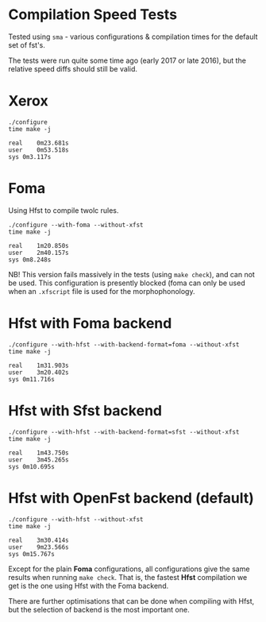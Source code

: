 # Compilation Speed Tests

Tested using `sma` - various configurations & compilation times for the
default set of fst's.

The tests were run quite some time ago (early 2017 or late 2016), but the
relative speed diffs should still be valid.

#  Xerox

```
./configure
time make -j

real	0m23.681s
user	0m53.518s
sys	0m3.117s
```

#  Foma

Using Hfst to compile twolc rules.

```
./configure --with-foma --without-xfst
time make -j

real	1m20.850s
user	2m40.157s
sys	0m8.248s
```

NB! This version fails massively in the tests (using `make check`), and can
not be used. This configuration is presently blocked (foma can only be used when
an `.xfscript` file is used for the morphophonology.

#  Hfst with Foma backend

```
./configure --with-hfst --with-backend-format=foma --without-xfst
time make -j

real	1m31.903s
user	3m20.402s
sys	0m11.716s
```

#  Hfst with Sfst backend

```
./configure --with-hfst --with-backend-format=sfst --without-xfst
time make -j

real	1m43.750s
user	3m45.265s
sys	0m10.695s
```

#  Hfst with OpenFst backend (default)

```
./configure --with-hfst --without-xfst
time make -j

real	3m30.414s
user	9m23.566s
sys	0m15.767s
```

Except for the plain **Foma** configurations, all configurations give the same
results when running `make check`. That is, the fastest **Hfst** compilation
we get is the one using Hfst with the Foma backend.

There are further optimisations that can be done when compiling with Hfst, but
the selection of backend is the most important one.
